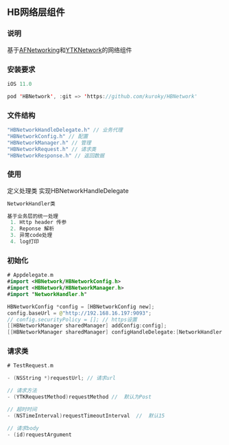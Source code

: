 
## HB网络层组件
### 说明
基于[AFNetworking](https://github.com/AFNetworking/AFNetworking)和[YTKNetwork](https://github.com/yuantiku/YTKNetwork)的网络组件

### 安装要求

```Swift
iOS 11.0

pod 'HBNetwork', :git => 'https://github.com/kuroky/HBNetwork'
```

### 文件结构

```Swift
"HBNetworkHandleDelegate.h" // 业务代理
"HBNetworkConfig.h" // 配置
"HBNetworkManager.h" // 管理
"HBNetworkRequest.h" // 请求类
"HBNetworkResponse.h" // 返回数据
```

### 使用
定义处理类
实现HBNetworkHandleDelegate

```Swift
NetworkHandler类

基于业务层的统一处理
 1. Http header 传参
 2. Reponse 解析
 3. 异常code处理
 4. log打印
```

### 初始化

```Swift
# Appdelegate.m
#import <HBNetwork/HBNetworkConfig.h>
#import <HBNetwork/HBNetworkManager.h>
#import "NetworkHandler.h"

HBNetworkConfig *config = [HBNetworkConfig new];
config.baseUrl = @"http://192.168.16.197:9093";
// config.securityPolicy = []; // https设置
[[HBNetworkManager sharedManager] addConfig:config];
[[HBNetworkManager sharedManager] configHandleDelegate:[NetworkHandler handler]];

```

### 请求类

```Swift
# TestRequest.m

- (NSString *)requestUrl; // 请求url 

// 请求方法
- (YTKRequestMethod)requestMethod //  默认为Post

// 超时时间
- (NSTimeInterval)requestTimeoutInterval  //  默认15

// 请求body
- (id)requestArgument 
```

